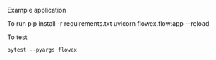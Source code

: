 Example application

To run
pip install -r requirements.txt
uvicorn flowex.flow:app --reload

To test

    pytest --pyargs flowex

